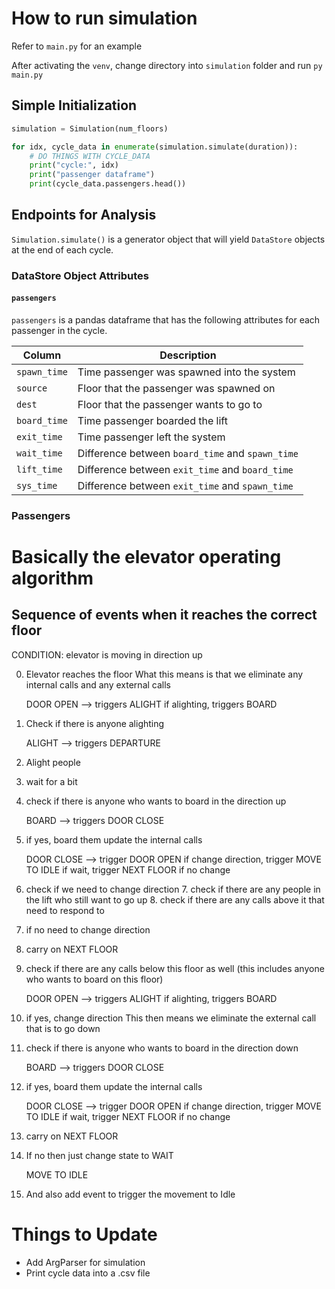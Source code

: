 # How to run simulation

Refer to `main.py` for an example

After activating the `venv`, change directory into `simulation` folder and run `py main.py`

## Simple Initialization

```python
simulation = Simulation(num_floors)

for idx, cycle_data in enumerate(simulation.simulate(duration)):
    # DO THINGS WITH CYCLE_DATA
    print("cycle:", idx)
    print("passenger dataframe")
    print(cycle_data.passengers.head())
```

## Endpoints for Analysis

`Simulation.simulate()` is a generator object that will yield `DataStore` objects at the end of each cycle.

### DataStore Object Attributes

#### `passengers`

`passengers` is a pandas dataframe that has the following attributes for each passenger in the cycle.

|Column|Description|
|---|---|
|`spawn_time`|Time passenger was spawned into the system|
|`source`|Floor that the passenger was spawned on|
|`dest`|Floor that the passenger wants to go to|
|`board_time`|Time passenger boarded the lift|
|`exit_time`|Time passenger left the system|
|`wait_time`|Difference between `board_time` and `spawn_time`|
|`lift_time`|Difference between `exit_time` and `board_time`|
|`sys_time`|Difference between `exit_time` and `spawn_time`|

### Passengers

# Basically the elevator operating algorithm
## Sequence of events when it reaches the correct floor
CONDITION: elevator is moving in direction up

0. Elevator reaches the floor
    What this means is that we eliminate any internal calls and any external calls

    DOOR OPEN --> triggers ALIGHT if alighting, triggers BOARD 

1. Check if there is anyone alighting

    ALIGHT --> triggers DEPARTURE

2. Alight people
3. wait for a bit
4. check if there is anyone who wants to board in the direction up

    BOARD --> triggers DOOR CLOSE

5. if yes, board them
    update the internal calls

    DOOR CLOSE --> trigger DOOR OPEN if change direction, trigger MOVE TO IDLE if wait, trigger NEXT FLOOR if no change

6. check if we need to change direction
    7. check if there are any people in the lift who still want to go up
    8. check if there are any calls above it that need to respond to
9. if no need to change direction
10. carry on    NEXT FLOOR

11. check if there are any calls below this floor as well (this includes anyone who wants to board on this floor)

    DOOR OPEN --> triggers ALIGHT if alighting, triggers BOARD 

12. if yes, change direction
    This then means we eliminate the external call that is to go down
13. check if there is anyone who wants to board in the direction down

    BOARD --> triggers DOOR CLOSE

14. if yes, board them
    update the internal calls

    DOOR CLOSE --> trigger DOOR OPEN if change direction, trigger MOVE TO IDLE if wait, trigger NEXT FLOOR if no change

14. carry on    NEXT FLOOR

15. If no then just change state to WAIT 

    MOVE TO IDLE

16. And also add event to trigger the movement to Idle


# Things to Update
- Add ArgParser for simulation
- Print cycle data into a .csv file
